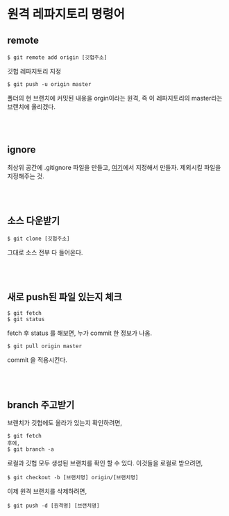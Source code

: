 # 원격 레파지토리 명령어

## remote

```shell
$ git remote add origin [깃헙주소]
```

깃헙 레파지토리 지정

```shell
$ git push -u origin master
```

폴더의 현 브랜치에 커밋된 내용을 orgin이라는 원격, 즉 이 레파지토리의 master라는 브랜치에 올리겠다.

<br/>

<br/>

## ignore

최상위 공간에 .gitignore 파일을 만들고, [여기](https://www.toptal.com/developers/gitignore)에서 지정해서 만들자. 제외시킬 파일을 지정해주는 것.

<br/>

<br/>

## 소스 다운받기

```shell
$ git clone [깃헙주소]
```

그대로 소스 전부 다 들어온다.

<br/>

<br/>

## 새로 push된 파일 있는지 체크

```shell
$ git fetch
$ git status
```

fetch 후 status 를 해보면, 누가 commit 한 정보가 나옴.

```shell
$ git pull origin master
```

commit 을 적용시킨다.

<br/>

<br/>

## branch 주고받기

브랜치가 깃헙에도 올라가 있는지 확인하려면,

```shell
$ git fetch
후에,
$ git branch -a
```

로컬과 깃헙 모두 생성된 브랜치를 확인 할 수 있다. 이것들을 로컬로 받으려면,

```shell
$ git checkout -b [브랜치명] origin/[브랜치명]
```

이제 원격 브랜치를 삭제하려면,

```shell
$ git push -d [원격명] [브랜치명]
```

